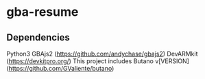 # gba-resume

## Dependencies
Python3
GBAjs2 (https://github.com/andychase/gbajs2)
DevARMkit (https://devkitpro.org/)
This project includes Butano v[VERSION] (https://github.com/GValiente/butano)